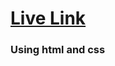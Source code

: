 # <a href="https://mohammad-moklesur-rahman.github.io/Portfolio-Project-Practice/">Live Link</a>

### Using html and css
